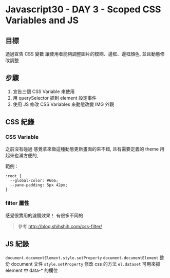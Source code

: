 Javascript30 - DAY 3 - Scoped CSS Variables and JS
==================================================
## 目標
透過宣告 CSS 變數 
讓使用者能夠調整圖片的模糊、邊框、邊框顏色,
並且動態修改調整
## 步驟
1. 宣告三個 CSS Variable 來使用 
1. 用 querySelector 抓到 element 設定事件
1. 使用 JS 修改 CSS Variables 來動態改變 IMG 外觀

## CSS 紀錄
### CSS Variable 
之前沒有碰過
感覺拿來做這種動態更新畫面的來不錯,
且有需要定義的 theme 用起來也滿方便的,

範例：
```
:root {
  --global-color: #666;
  --pane-padding: 5px 42px;
}
```

### filter 屬性
感覺很實用的濾鏡效果！
有很多不同的
> 參考 http://blog.shihshih.com/css-filter/
> 
## JS 紀錄
`document.documentElement.style.setProperty`
`document.documentElement` 整份 document 文件
`style.setProperty` 修改 css 的方法
`el.dataset` 可用來抓 element 中 data-* 的欄位